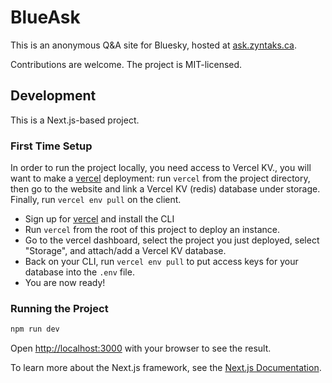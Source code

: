 # BlueAsk

This is an anonymous Q&A site for Bluesky, hosted at [ask.zyntaks.ca](https://ask.zyntaks.ca).

Contributions are welcome. The project is MIT-licensed.


## Development

This is a Next.js-based project.

### First Time Setup

In order to run the project locally, you need access to Vercel KV., you will want to make a [vercel](https://vercel.com) deployment: run `vercel` from the project directory, then go to the website and link a Vercel KV (redis) database under storage. Finally, run `vercel env pull` on the client. 
 - Sign up for [vercel](https://vercel.com) and install the CLI
 - Run `vercel` from the root of this project to deploy an instance.
 - Go to the vercel dashboard, select the project you just deployed, select "Storage", and attach/add a Vercel KV database.
 - Back on your CLI, run `vercel env pull` to put access keys for your database into the `.env` file.
 - You are now ready!

### Running the Project

```bash
npm run dev
```

Open [http://localhost:3000](http://localhost:3000) with your browser to see the result.

To learn more about the Next.js framework, see the [Next.js Documentation](https://nextjs.org/docs).
